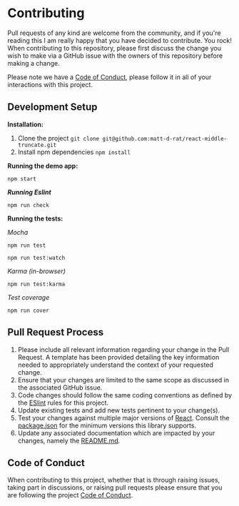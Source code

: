 # Contributing

Pull requests of any kind are welcome from the community, and if you're reading this I am really happy that you have decided to contribute. You rock! When contributing to this repository, please first discuss the change you wish to make via a GitHub issue with the owners of this repository before making a change.

Please note we have a [Code of Conduct][url-code-of-conduct], please follow it in all of your interactions with this project.

## Development Setup

**Installation:**

1. Clone the project `git clone git@github.com:matt-d-rat/react-middle-truncate.git`
2. Install npm dependencies `npm install`

**Running the demo app:**

```
npm start
```

***Running Eslint***

```
npm run check
```

**Running the tests:**

_Mocha_

```
npm run test
```

```
npm run test:watch
```

_Karma (in-browser)_

```
npm run test:karma
```

_Test coverage_

```
npm run cover
```

## Pull Request Process

1. Please include all relevant information regarding your change in the Pull Request. A template has been provided detailing the key information needed to appropriately understand the context of your requested change.
2. Ensure that your changes are limited to the same scope as discussed in the associated GitHub issue.
3. Code changes should follow the same coding conventions as defined by the [ESlint][url-eslint] rules for this project.
4. Update existing tests and add new tests pertinent to your change(s).
5. Test your changes against multiple major versions of [React][url-react]. Consult the [package.json][url-package-json] for the minimum versions this library supports.
6. Update any associated documentation which are impacted by your changes, namely the [README.md][url-readme].

## Code of Conduct

When contributing to this project, whether that is through raising issues, taking part in discussions, or raising pull requests please ensure that you are following the project [Code of Conduct][url-code-of-conduct].

[url-code-of-conduct]: CODE_OF_CONDUCT.md
[url-readme]: README.md
[url-package-json]: package.json
[url-eslint]: https://eslint.org
[url-react]: https://reactjs.org/
